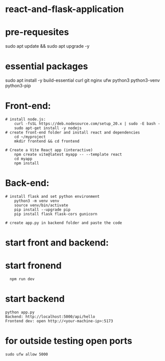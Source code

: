 # react-and-flask-application

# pre-requesites
sudo apt update && sudo apt upgrade -y

# essential packages
sudo apt install -y build-essential curl git nginx ufw python3 python3-venv python3-pip

# Front-end:    
    # install node.js:
        curl -fsSL https://deb.nodesource.com/setup_20.x | sudo -E bash -
        sudo apt-get install -y nodejs
    # create front-end folder and install react and dependencies
        cd ~/myproject
        mkdir frontend && cd frontend

    # Create a Vite React app (interactive)
        npm create vite@latest myapp -- --template react
        cd myapp
        npm install
      


# Back-end:
    # install flask and set python environment
        python3 -m venv venv
        source venv/bin/activate
        pip install --upgrade pip
        pip install flask flask-cors gunicorn

    # create app.py in backend folder and paste the code

# start front and backend:
   # start fronend 
      npm run dev  
   # start backend
    python app.py   
    Backend: http://localhost:5000/api/hello
    Frontend dev: open http://<your-machine-ip>:5173
# for outside testing open ports
    sudo ufw allow 5000
        
    